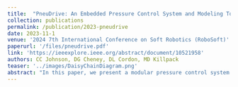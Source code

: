 ```yaml
---
title:  "PneuDrive: An Embedded Pressure Control System and Modeling Toolkit for Large-Scale Soft Robots"
collection: publications
permalink: /publication/2023-pneudrive
date: 2023-11-1
venue: '2024 7th International Conference on Soft Robotics (RoboSoft)'
paperurl: '/files/pneudrive.pdf'
link: 'https://ieeexplore.ieee.org/abstract/document/10521958'
authors: CC Johnson, DG Cheney, DL Cordon, MD Killpack
teaser: '../images/DaisyChainDiagram.png'
abstract: "In this paper, we present a modular pressure control system called PneuDrive that can be used for large-scale, pneumatically-actuated soft robots. The design is particularly suited for situations which require distributed pressure control and high flow rates. Up to 4 embedded pressure control modules can be daisy-chained together as peripherals on a robust RS-485 bus, enabling closed-loop control of up to 16 valves with pressures ranging from 0-100 psig (0-689 kPa) over distances of more than 10 meters. The system is configured as a C++ ROS node by default. However, independent of ROS, we provide a Python interface with a scripting API for added flexibility. We demonstrate our implementation of PneuDrive through various trajectory tracking experiments for a three-joint, continuum soft robot with 12 different pressure inputs. Finally, we present a modeling toolkit with implementations of three dynamic actuation models, all suitable for real-time simulation and control. We demonstrate the use of this toolkit in customizing each model with real-world data and evaluating the performance of each model. The results serve as a reference guide for choosing between several actuation models in a principled manner."
---
```





